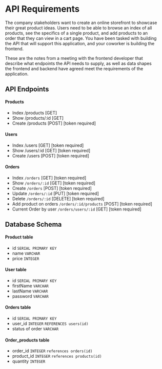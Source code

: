 # API Requirements
The company stakeholders want to create an online storefront to showcase their great product ideas. Users need to be able to browse an index of all products, see the specifics of a single product, and add products to an order that they can view in a cart page. You have been tasked with building the API that will support this application, and your coworker is building the frontend.

These are the notes from a meeting with the frontend developer that describe what endpoints the API needs to supply, as well as data shapes the frontend and backend have agreed meet the requirements of the application. 

## API Endpoints
#### Products
- Index /products [GET]
- Show /products/:id [GET]
- Create /products [POST] [token required]

 
#### Users
- Index /users [GET] [token required]
- Show /users/:id [GET] [token required]
- Create /users [POST] [token required]

#### Orders
- Index `/orders` [GET] [token required]
- Show `/orders/:id` [GET] [token required]
- Create `/orders` [POST] [token required]
- Update `/orders/:id` [PUT] [token required]
- Delete `/orders/:id` [DELETE] [token required]
- Add product on orders `/orders/:id/products` [POST] [token required]
- Current Order by user `/orders/users/:id` [GET] [token required]

## Database Schema
#### Product table
- id `SERIAL PRIMARY KEY`
- name `VARCHAR`
- price `INTEGER`

#### User table
- id `SERIAL PRIMARY KEY`
- firstName `VARCHAR`
- lastName `VARCHAR`
- password `VARCHAR`

#### Orders table
- id `SERIAL PRIMARY KEY`
- user_id `INTEGER` `REFERENCES users(id)`
- status of order `VARCHAR`

#### Order_products table
- order_id `INTEGER` `references orders(id)`
- product_id `INTEGER` `references products(id)`
- quantity `INTEGER`


